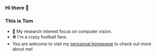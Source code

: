 ### Hi there 👋

<!--
**Tom-Liii/Tom-Liii** is a ✨ _special_ ✨ repository because its `README.md` (this file) appears on your GitHub profile.

Here are some ideas to get you started:

- 🔭 I’m currently working on ...
- 🌱 I’m currently learning ...
- 👯 I’m looking to collaborate on ...
- 🤔 I’m looking for help with ...
- 💬 Ask me about ...
- 📫 How to reach me: ...
- 😄 Pronouns: ...
- ⚡ Fun fact: ...
-->
### This is Tom
- 🤖️ My research interest focus on computer vision. 
- ⚽️ I'm a crazy football fans.
- You are welcome to visit my [perosonal homepage](https://tom-liii.github.io/) to check out more about me!

